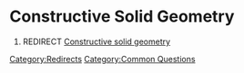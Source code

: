 # Constructive Solid Geometry

1.  REDIRECT [Constructive solid geometry](Constructive_solid_geometry.md)



[Category:Redirects](Category:Redirects.md) [Category:Common Questions](Category:Common_Questions.md)
